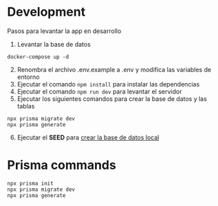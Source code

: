 # Development

Pasos para levantar la app en desarrollo

1. Levantar la base de datos

```
docker-compose up -d
```

2. Renombra el archivo .env.example a .env y modifica las variables de entorno
3. Ejecutar el comando `npm install` para instalar las dependencias
4. Ejecutar el comando `npm run dev` para levantar el servidor
5. Ejecutar los siguientes comandos para crear la base de datos y las tablas

```
npx prisma migrate dev
npx prisma generate
```

6. Ejecutar el **SEED** para [crear la base de datos local](localhost:3000/api/seed)

# Prisma commands

```
npx prisma init
npx prisma migrate dev
npx prisma generate
```
